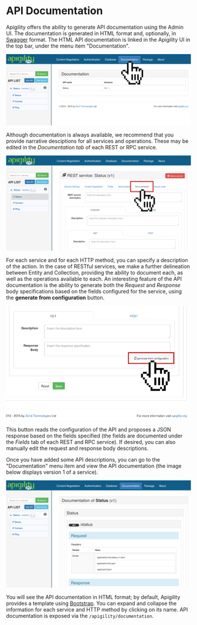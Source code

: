 API Documentation
=================

Apigility offers the ability to generate API documentation using the Admin UI.  The documentation is
generated in HTML format and, optionally, in [Swagger](https://helloreverb.com/developers/swagger)
format. The HTML API documentation is linked in the Apigility UI in the top bar, under the menu item
"Documentation".

![API Docs menu](/asset/apigility-documentation/img/api-doc-menu.png)

Although documentation is always available, we recommend that you provide narrative desciptions for all
services and operations.  These may be edited in the *Documentation tab* of each REST or RPC
service.

![Documentation tab](/asset/apigility-documentation/img/api-doc-tab.png)

For each service and for each HTTP method, you can specify a description of the action.  In the case
of RESTful services, we make a further delineation between Entity and Collection, providing the
ability to document each, as well as the operations available to each. An interesting feature of the
API documentation is the ability to generate both the *Request* and *Response* body specifications
based on the fields configured for the service, using the **generate from configuration** button.

![Generate from configuration](/asset/apigility-documentation/img/api-doc-generate-from-config.png)

This button reads the configuration of the API and proposes a JSON response based on the fields
specified (the fields are documented under the *Fields* tab of each REST and RPC service). If
desired, you can also manually edit the request and response body descriptions.

Once you have added some API descriptions, you can go to the "Documentation" menu item and view
the API documentation (the image below displays version 1 of a service).

![Documentation output](/asset/apigility-documentation/img/api-doc-html-output.png)

You will see the API documentation in HTML format; by default, Apigility provides a template using
[Bootstrap](http://getbootstrap.com/). You can expand and collapse the information for each service
and HTTP method by clicking on its name. API documentation is exposed via the
`/apigility/documentation`.
